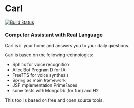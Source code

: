 # Carl #

[![Build Status](https://travis-ci.org/evialle/Carl.svg?branch=master)](https://travis-ci.org/evialle/Carl)

### Computer Assistant with Real Language ###


Carl is in your home and answers you to your daily questions.

Carl is based on the following technologies:
 * Sphinx for voice recognition
 * Alice Bot Program D for IA
 * FreeTTS for voice synthesis
 * Spring as main framework
 * JSF implementation PrimeFaces
 * some tests with MongoDb (for fun) and H2

 This tool is based on free and open source tools.
